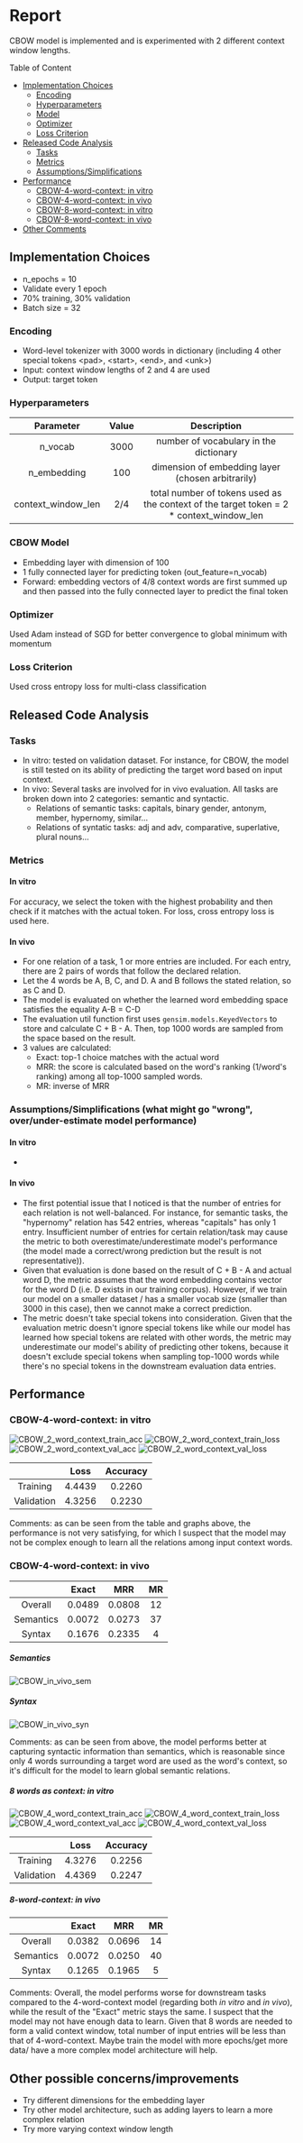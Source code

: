 # Report
CBOW model is implemented and is experimented with 2 different context window lengths.

Table of Content
- [Implementation Choices](#implementation-choices)
  - [Encoding](#encoding)
  - [Hyperparameters](#hyperparameters)
  - [Model](#cbow-model)
  - [Optimizer](#optimizer)
  - [Loss Criterion](#loss-criterion)
- [Released Code Analysis](#released-code-analysis)
  - [Tasks](#tasks)
  - [Metrics](#metrics)
  - [Assumptions/Simplifications](#assumptionssimplifications-what-might-go-wrong-overunder-estimate-model-performance)
- [Performance](#Performance)
  - [CBOW-4-word-context: in vitro](#cbow-4-word-context-in-vitro)
  - [CBOW-4-word-context: in vivo](#cbow-4-word-context-in-vivo)
  - [CBOW-8-word-context: in vitro](#8-words-as-context-in-vitro)
  - [CBOW-8-word-context: in vivo](#8-word-context-in-vivo)
- [Other Comments](#other-possible-concernsimprovements)

## Implementation Choices
- n_epochs = 10
- Validate every 1 epoch
- 70% training, 30% validation
- Batch size = 32

### Encoding
- Word-level tokenizer with 3000 words in dictionary (including 4 other special tokens \<pad\>, \<start\>, \<end\>, and \<unk\>)
- Input: context window lengths of 2 and 4 are used
- Output: target token

### Hyperparameters
| Parameter | Value | Description |
|:---------:|:-----:|:-----------:|
| n_vocab | 3000 | number of vocabulary in the dictionary
| n_embedding | 100 | dimension of embedding layer (chosen arbitrarily)
| context_window_len | 2/4 | total number of tokens used as the context of the target token = 2 * context_window_len

### CBOW Model
- Embedding layer with dimension of 100
- 1 fully connected layer for predicting token (out_feature=n_vocab)
- Forward: embedding vectors of 4/8 context words are first summed up and then passed into the fully connected layer to predict the final token

### Optimizer
Used Adam instead of SGD for better convergence to global minimum with momentum

### Loss Criterion
Used cross entropy loss for multi-class classification

## Released Code Analysis
### Tasks
- In vitro: tested on validation dataset. For instance, for CBOW, the model is still tested on its ability of predicting the target word based on input context. 
- In vivo: Several tasks are involved for in vivo evaluation. All tasks are broken down into 2 categories: semantic and syntactic. 
  - Relations of semantic tasks: capitals, binary gender, antonym, member, hypernomy, similar… 
  - Relations of syntatic tasks: adj and adv, comparative, superlative, plural nouns...

### Metrics
#### In vitro
For accuracy, we select the token with the highest probability and then check if it matches with the actual token. For loss, cross entropy loss is used here. 
#### In vivo 
- For one relation of a task, 1 or more entries are included. For each entry, there are 2 pairs of words that follow the declared relation. 
- Let the 4 words be A, B, C, and D. A and B follows the stated relation, so as C and D. 
- The model is evaluated on whether the learned word embedding space satisfies the equality A-B = C-D
- The evaluation util function first uses <code>gensim.models.KeyedVectors</code> to store and calculate C + B - A. Then, top 1000 words are sampled from the space based on the result.
- 3 values are calculated:
  - Exact: top-1 choice matches with the actual word
  - MRR: the score is calculated based on the word's ranking (1/word's ranking) among all top-1000 sampled words.
  - MR: inverse of MRR


### Assumptions/Simplifications (what might go "wrong", over/under-estimate model performance)
#### In vitro
- 
#### In vivo
- The first potential issue that I noticed is that the number of entries for each relation is not well-balanced. For instance, for semantic tasks, the "hypernomy" relation has 542 entries, whereas "capitals" has only 1 entry. Insufficient number of entries for certain relation/task may cause the metric to both overestimate/underestimate model's performance (the model made a correct/wrong prediction but the result is not representative)).
- Given that evaluation is done based on the result of C + B - A and actual word D, the metric assumes that the word embedding contains vector for the word D (i.e. D exists in our training corpus). However, if we train our model on a smaller dataset / has a smaller vocab size (smaller than 3000 in this case), then we cannot make a correct prediction.
- The metric doesn't take special tokens into consideration. Given that the evaluation metric doesn't ignore special tokens like <pad> while our model has learned how special tokens are related with other words, the metric may underestimate our model's ability of predicting other tokens, because it doesn't exclude special tokens when sampling top-1000 words while there's no special tokens in the downstream evaluation data entries.

## Performance
### CBOW-4-word-context: in vitro
![CBOW_2_word_context_train_acc](output_graphs/training_acc(CBOW_len_2_with_valid_window).png)
![CBOW_2_word_context_train_loss](output_graphs/training_loss(CBOW_len_2_with_valid_window).png)
![CBOW_2_word_context_val_acc](output_graphs/validation_acc(CBOW_len_2_with_valid_window).png)
![CBOW_2_word_context_val_loss](output_graphs/validation_loss(CBOW_len_2_with_valid_window).png)

|                   |   Loss   | Accuracy |
|:-----------------:|:--------:|:--------:|
|     Training      |  4.4439  |  0.2260  | 
|    Validation     |  4.3256  |  0.2230  |

Comments: as can be seen from the table and graphs above, the performance is not very satisfying, for which I suspect that the model may not be complex enough to learn all the relations among input context words.

### CBOW-4-word-context: in vivo
|                   |   Exact   | MRR | MR |
|:-----------------:|:--------:|:--------:|:--------:|
|     Overall      |  0.0489  |  0.0808  |  12  | 
|    Semantics     |  0.0072  |  0.0273  |  37  |
|    Syntax     |  0.1676  |  0.2335  |  4  |

##### Semantics
![CBOW_in_vivo_sem](output_graphs/in_vivo_len_2_sem.png)
##### Syntax
![CBOW_in_vivo_syn](output_graphs/in_vivo_len_2_syn.png)

Comments: as can be seen from above, the model performs better at capturing syntactic information than semantics, which is reasonable since only 4 words surrounding a target word are used as the word's context, so it's difficult for the model to learn global semantic relations.

##### 8 words as context: in vitro
![CBOW_4_word_context_train_acc](output_graphs/training_acc(CBOW_len_4).png)
![CBOW_4_word_context_train_loss](output_graphs/training_loss(CBOW_len_4).png)
![CBOW_4_word_context_val_acc](output_graphs/validation_acc(CBOW_len_4).png)
![CBOW_4_word_context_val_loss](output_graphs/validation_loss(CBOW_len_4).png)

|                   |   Loss   | Accuracy |
|:-----------------:|:--------:|:--------:|
|     Training      |  4.3276  |  0.2256  | 
|    Validation     |  4.4369  |  0.2247  |

##### 8-word-context: in vivo
|                   |   Exact  |    MRR   |    MR    |
|:-----------------:|:--------:|:--------:|:--------:|
|      Overall      |  0.0382  |  0.0696  |    14    | 
|     Semantics     |  0.0072  |  0.0250  |    40    |
|       Syntax      |  0.1265  |  0.1965  |     5    |

Comments: 
Overall, the model performs worse for downstream tasks compared to the 4-word-context model (regarding both _in vitro_ and _in vivo_), while the result of the "Exact" metric stays the same. 
I suspect that the model may not have enough data to learn. Given that 8 words are needed to form a valid context window, total number of input entries will be less than that of 4-word-context. Maybe train the model with more epochs/get more data/ have a more complex model architecture will help.


## Other possible concerns/improvements
- Try different dimensions for the embedding layer
- Try other model architecture, such as adding layers to learn a more complex relation
- Try more varying context window length